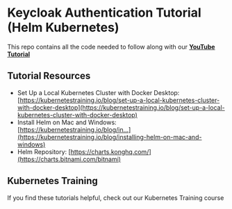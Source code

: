 # Keycloak Authentication Tutorial (Helm Kubernetes)

This repo contains all the code needed to follow along with our **[YouTube Tutorial](https://link-here)**

## Tutorial Resources
- Set Up a Local Kubernetes Cluster with Docker Desktop: [https://kubernetestraining.io/blog/set-up-a-local-kubernetes-cluster-with-docker-desktop](https://kubernetestraining.io/blog/set-up-a-local-kubernetes-cluster-with-docker-desktop)
- Install Helm on Mac and Windows: [https://kubernetestraining.io/blog/in...](https://kubernetestraining.io/blog/installing-helm-on-mac-and-windows)
- Helm Repository: [https://charts.konghq.com/](https://charts.bitnami.com/bitnami)

## Kubernetes Training
If you find these tutorials helpful, check out our Kubernetes Training course

